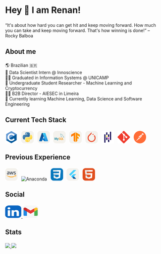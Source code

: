 <h1 align="left">Hey 👋 I am Renan!</h1>

###

<p align="left">“It's about how hard you can get hit and keep moving forward. How much you can take and keep moving forward. That's how winning is done!” – Rocky Balboa</p>

###

<h2 align="left">About me</h2>

###

<p align="left">🌎 Brazilian 🇧🇷<br>🏦 Data Scientist Intern @ Innoscience<br>👨‍🎓 Graduated in Information Systems @ UNICAMP<br>🔬 Undergraduate Student Researcher - Machine Learning and Cryptocurrency<br>👨‍💼 B2B Director - AIESEC in Limeira<br>🧠 Currently learning Machine Learning, Data Science and Software Engineering</p>

###

<h2 align="left">Current Tech Stack</h2>

###

<div align="left">
  <img src="https://raw.githubusercontent.com/teamedwardforever/Readme-Generator/71f25dd8b98329b168142a6b782a107b75eab178/svg/Skills/Languages/c-original.svg" alt="C" width="40" height="40"/>&nbsp&nbsp
  <img src="https://github.com/tandpfun/skill-icons/blob/main/icons/Python-Light.svg" alt="Python" width="40" height="40"/>&nbsp&nbsp
  <img src="https://github.com/tandpfun/skill-icons/blob/main/icons/Azure-Light.svg" alt="Azure" width="40" height="40"/>&nbsp&nbsp
  <img src="https://github.com/tandpfun/skill-icons/blob/main/icons/MySQL-Light.svg" alt="MySQL" width="40" height="40"/>&nbsp&nbsp
  <img src="https://github.com/tandpfun/skill-icons/blob/main/icons/TensorFlow-Light.svg" alt="TensorFlow" width="40" height="40"/>&nbsp&nbsp
  <img src="https://github.com/tandpfun/skill-icons/blob/main/icons/PyTorch-Light.svg" alt="PyTorch" width="40" height="40"/>&nbsp&nbsp
  <img src="https://raw.githubusercontent.com/teamedwardforever/Readme-Generator/71f25dd8b98329b168142a6b782a107b75eab178/svg/Skills/ML/pandas-original.svg" alt="Pandas" width="40" height="40"/>&nbsp&nbsp
  <img src="https://raw.githubusercontent.com/teamedwardforever/Readme-Generator/71f25dd8b98329b168142a6b782a107b75eab178/svg/Skills/Other/git-scm-icon.svg" alt="Git" width="40" height="40"/>&nbsp&nbsp
  <img src="https://raw.githubusercontent.com/teamedwardforever/Readme-Generator/71f25dd8b98329b168142a6b782a107b75eab178/svg/Skills/Software/getpostman-icon.svg" alt="Postman" width="40" height="40"/>
</div>

###

<h2 align="left">Previous Experience</h2>

###

<div align="left">
  <img src="https://github.com/tandpfun/skill-icons/blob/main/icons/AWS-Light.svg" alt="AWS" width="40" height="40"/>&nbsp&nbsp
  <img src="https://github.com/tandpfun/skill-icons/blob/main/icons/Anaconda-Light.svg" alt="Anaconda" width="40" height="40"/>&nbsp&nbsp
  <img src="https://github.com/tandpfun/skill-icons/blob/main/icons/CSS.svg" alt="CSS" width="40" height="40"/>&nbsp&nbsp
  <img src="https://github.com/tandpfun/skill-icons/blob/main/icons/Flutter-Light.svg" alt="Flutter" width="40" height="40"/>&nbsp&nbsp
  <img src="https://github.com/tandpfun/skill-icons/blob/main/icons/HTML.svg" alt="HTML" width="40" height="40"/>&nbsp&nbsp

###

<h2 align="left">Social</h2>

###

<div align="left">
  <a href="https://www.linkedin.com/in/renan-ferretti-008b0917a/" target="_blank">
    <img src="https://github.com/tandpfun/skill-icons/blob/main/icons/LinkedIn.svg" width="52" height="40" alt="linkedin logo"  />
  </a>
  <a href="mailto:renanoliveiraferretti@gmail.com" target="_blank">
    <img src="https://github.com/tandpfun/skill-icons/blob/main/icons/Gmail-Light.svg" width="52" height="40" alt="gmail logo"  />
  </a>
</div>

###

<h2 align="left">Stats</h2>

###

<div>
  <a href="https://github.com/renan-ferretti">
  <img height="180em" src="https://github-readme-stats.vercel.app/api?username=renan-ferretti&show_icons=true&theme=dark&include_all_commits=true&count_private=true"/>
  <img height="180em" src="https://github-readme-stats.vercel.app/api/top-langs/?username=renan-ferretti&layout=compact&langs_count=7&theme=dark"/>
  </a>
</div>

